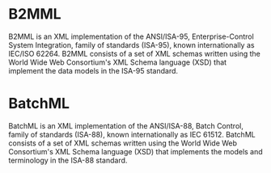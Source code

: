 # B2MML
B2MML is an XML implementation of the ANSI/ISA-95, Enterprise-Control System Integration, family of standards (ISA-95), known internationally as IEC/ISO 62264. B2MML consists of a set of XML schemas written using the World Wide Web Consortium's XML Schema language (XSD) that implement the data models in the ISA-95 standard.

# BatchML
BatchML is an XML implementation of the ANSI/ISA-88, Batch Control, family of standards (ISA-88), known internationally as IEC 61512. BatchML consists of a set of XML schemas written using the World Wide Web Consortium's XML Schema language (XSD) that implements the models and terminology in the ISA-88 standard.
